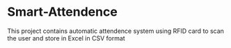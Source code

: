 # Smart-Attendence
This project contains automatic attendence system using RFID card to scan the user and store in Excel in CSV format
